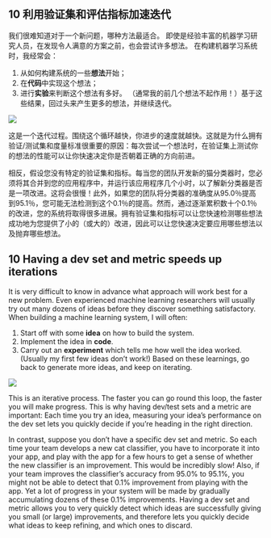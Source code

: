 ## 10 利用验证集和评估指标加速迭代

我们很难知道对于一个新问题，哪种方法最适合。 即使是经验丰富的机器学习研究人员，在发现令人满意的方案之前，也会尝试许多想法。 在构建机器学习系统时，我经常会：

1. 从如何构建系统的一些**想法**开始；
2. 在**代码**中实现这个想法；
3. 进行**实验**来判断这个想法有多好。 （通常我的前几个想法不起作用！）基于这些结果，回过头来产生更多的想法，并继续迭代。

![](https://i.imgur.com/4fhFUeb.png)

这是一个迭代过程。围绕这个循环越快，你进步的速度就越快。这就是为什么拥有验证/测试集和度量标准很重要的原因：每次尝试一个想法时，在验证集上测试你的想法的性能可以让你快速决定你是否朝着正确的方向前进。

相反，假设您没有特定的验证集和指标。每当您的团队开发新的猫分类器时，您必须将其合并到您的应用程序中，并运行该应用程序几个小时，以了解新分类器是否是一项改进。这将会很慢！此外，如果您的团队将分类器的准确度从95.0％提高到95.1％，您可能无法检测到这个0.1％的提高。然而，通过逐渐累积数十个0.1％的改进，您的系统将取得很多进展。拥有验证集和指标可以让您快速检测哪些想法成功地为您提供了小的（或大的）改进，因此可以让您快速决定要应用哪些想法以及抛弃哪些想法。

## 10 Having a dev set and metric speeds up iterations

It is very difficult to know in advance what approach will work best for a new problem. Even experienced machine learning researchers will usually try out many dozens of ideas before they discover something satisfactory. When building a machine learning system, I will often:

1. Start off with some ​**idea**​ on how to build the system.
2. Implement the idea in ​**code**​.
3. Carry out an ​**experiment**​ which tells me how well the idea worked. (Usually my first few ideas don’t work!) Based on these learnings, go back to generate more ideas, and keep on iterating.

![](https://i.imgur.com/4fhFUeb.png)

This is an iterative process. The faster you can go round this loop, the faster you will make progress. This is why having dev/test sets and a metric are important: Each time you try an idea, measuring your idea’s performance on the dev set lets you quickly decide if you’re heading in the right direction.

In contrast, suppose you don’t have a specific dev set and metric. So each time your team develops a new cat classifier, you have to incorporate it into your app, and play with the app for a few hours to get a sense of whether the new classifier is an improvement. This would be incredibly slow! Also, if your team improves the classifier’s accuracy from 95.0% to 95.1%, you might not be able to detect that 0.1% improvement from playing with the app. Yet a lot of progress in your system will be made by gradually accumulating dozens of these 0.1% improvements. Having a dev set and metric allows you to very quickly detect which ideas are successfully giving you small (or large) improvements, and therefore lets you quickly decide
what ideas to keep refining, and which ones to discard.